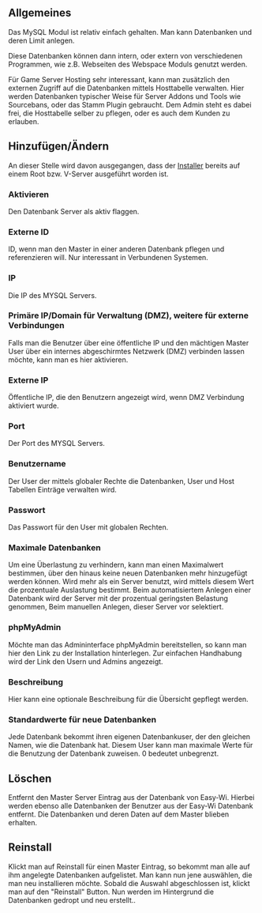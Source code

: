 ## Allgemeines

Das MySQL Modul ist relativ einfach gehalten. Man kann Datenbanken und deren Limit anlegen.

Diese Datenbanken können dann intern, oder extern von verschiedenen Programmen, wie z.B. Webseiten des Webspace Moduls genutzt werden.

Für Game Server Hosting sehr interessant, kann man zusätzlich den externen Zugriff auf die Datenbanken mittels Hosttabelle verwalten. Hier werden Datenbanken typischer Weise für Server Addons und Tools wie Sourcebans, oder das Stamm Plugin gebraucht. Dem Admin steht es dabei frei, die Hosttabelle selber zu pflegen, oder es auch dem Kunden zu erlauben.

## Hinzufügen/Ändern

An dieser Stelle wird davon ausgegangen, dass der [Installer](/de/installation/mysql-server/) bereits auf einem Root bzw. V-Server ausgeführt worden ist.

### Aktivieren

Den Datenbank Server als aktiv flaggen.

### Externe ID
ID, wenn man den Master in einer anderen Datenbank pflegen und referenzieren will. Nur interessant in Verbundenen Systemen.

### IP

Die IP des MYSQL Servers.

### Primäre IP/Domain für Verwaltung (DMZ), weitere für externe Verbindungen
Falls man die Benutzer über eine öffentliche IP und den mächtigen Master User über ein internes abgeschirmtes Netzwerk (DMZ) verbinden lassen möchte, kann man es hier aktivieren.

### Externe IP
Öffentliche IP, die den Benutzern angezeigt wird, wenn DMZ Verbindung aktiviert wurde.

### Port

Der Port des MYSQL Servers.

### Benutzername

Der User der mittels globaler Rechte die Datenbanken, User und Host Tabellen Einträge verwalten wird.

### Passwort

Das Passwort für den User mit globalen Rechten.

### Maximale Datenbanken

Um eine Überlastung zu verhindern, kann man einen Maximalwert bestimmen, über den hinaus keine neuen Datenbanken mehr hinzugefügt werden können. Wird mehr als ein Server benutzt, wird mittels diesem Wert die prozentuale Auslastung bestimmt. Beim automatisiertem Anlegen einer Datenbank wird der Server mit der prozentual geringsten Belastung genommen, Beim manuellen Anlegen, dieser Server vor selektiert.

### phpMyAdmin

Möchte man das Admininterface phpMyAdmin bereitstellen, so kann man hier den Link zu der Installation hinterlegen. Zur einfachen Handhabung wird der Link den Usern und Admins angezeigt.

### Beschreibung

Hier kann eine optionale Beschreibung für die Übersicht gepflegt werden.

### Standardwerte für neue Datenbanken

Jede Datenbank bekommt ihren eigenen Datenbankuser, der den gleichen Namen, wie die Datenbank hat. Diesem User kann man maximale Werte für die Benutzung der Datenbank zuweisen. 0 bedeutet unbegrenzt.

## Löschen

Entfernt den Master Server Eintrag aus der Datenbank von Easy-Wi. Hierbei werden ebenso alle Datenbanken der Benutzer aus der Easy-Wi Datenbank entfernt. Die Datenbanken und deren Daten auf dem Master blieben erhalten.

## Reinstall

Klickt man auf Reinstall für einen Master Eintrag, so bekommt man alle auf ihm angelegte Datenbanken aufgelistet. Man kann nun jene auswählen, die man neu installieren möchte.
Sobald die Auswahl abgeschlossen ist, klickt man auf den "Reinstall" Button.
Nun werden im Hintergrund die Datenbanken gedropt und neu erstellt..